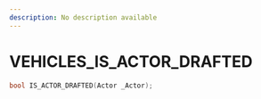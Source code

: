 ```yaml
---
description: No description available 
---
```


# VEHICLES\_IS_ACTOR_DRAFTED

```cpp
bool IS_ACTOR_DRAFTED(Actor _Actor);
```